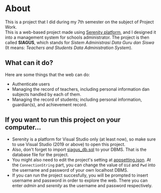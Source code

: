 # About
This is a project that I did during my 7th semester on the subject of Project Work.  
This is a web-based project made using [Serenity platform](https://serenity.is/), and I designed it into a management system for schools administrator. The project is then called **SIAGUS**, which stands for _Sistem Administrasi Data Guru dan Siswa_ (It means: _Teachers and Students Data Administration System_).

## What can it do?
Here are some things that the web can do: 
- Authenticate users 
- Managing the record of teachers, including personal information dan subjects handled by each of them.
- Managing the record of students; including personal information, guardian(s), and achievement record.

## If you want to run this project on your computer...
- Serenity is a platform for Visual Studio only (at least now), so make sure to use Visual Studio (2019 or above) to open this project.
- Also, don't forget to import [siagus_db.sql](siagus_db.sql) to your DBMS. That is the database file for the project. 
- You might also need to edit the project's setting at [appsetting.json](Siagus/Siagus.Web/appsettings.json). At the `ConnectionString` part, you can change the value of `Uid` and `Pwd` into the username and password of your own localhost DBMS.
- If you can run the project succesfully, you will be prompted to insert username and password in order to explore the web. There you can enter _admin_ and _serenity_ as the username and password respectively.
